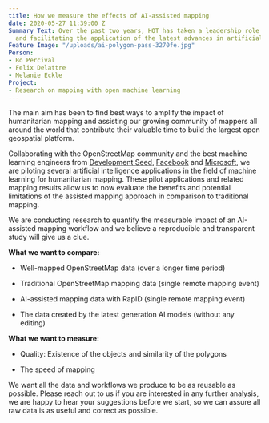 ```yaml
---
title: How we measure the effects of AI-assisted mapping
date: 2020-05-27 11:39:00 Z
Summary Text: Over the past two years, HOT has taken a leadership role in exploring
  and facilitating the application of the latest advances in artificial intelligence.
Feature Image: "/uploads/ai-polygon-pass-3270fe.jpg"
Person:
- Bo Percival
- Felix Delattre
- Melanie Eckle
Project:
- Research on mapping with open machine learning
---
```


The main aim has been to find best ways to amplify the impact of humanitarian mapping and assisting our growing community of mappers all around the world that contribute their valuable time to build the largest open geospatial platform.

Collaborating with the OpenStreetMap community and the best machine learning engineers from [Development Seed](https://www.hotosm.org/updates/the-machine-learning-enabler/), [Facebook](https://www.hotosm.org/projects/hot-and-facebook-collaboration/) and [Microsoft](https://www.hotosm.org/projects/ai-assisted-humanitarian-mapping/), we are piloting several artificial intelligence applications in the field of machine learning for humanitarian mapping. These pilot applications and related mapping results allow us to now evaluate the benefits and potential limitations of the assisted mapping approach in comparison to traditional mapping.

We are conducting research to quantify the measurable impact of an AI-assisted mapping workflow and we believe a reproducible and transparent study will give us a clue.

**What we want to compare:**

* Well-mapped OpenStreetMap data (over a longer time period)

* Traditional OpenStreetMap mapping data (single remote mapping event)

* AI-assisted mapping data with RapID (single remote mapping event)

* The data created by the latest generation AI models (without any editing)

**What we want to measure:**

* Quality: Existence of the objects and similarity of the polygons

* The speed of mapping

We want all the data and workflows we produce to be as reusable as possible. Please reach out to us if you are interested in any further analysis, we are happy to hear your suggestions before we start, so we can assure all raw data is as useful and correct as possible.